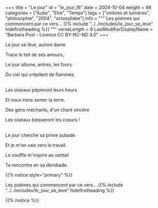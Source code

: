 +++
title = "Le jour"
id = "le_jour_16"
date = 2004-10-04
weight = 48
categories = ["Aube", "Etre", "Temps"]
tags = ["ombres et lumières", "philosophie", "2004", "octosyllabe"]
info = """
Les poèmes qui commencent par ce vers...
{{% include "../../includes/le_jour_se_leve" hidefirstheading %}}
"""
verseLength = 8
LastModifierDisplayName = "Barbara Post - Licence CC BY-NC-ND 4.0"
+++

Le jour se lève, aurore dame

Trace le toit de ses amours,

Le jour allume, antres, les fours

Du ciel qui crépitent de flammes.

 \
Les oiseaux pépieront leurs heurs

Et nous irons semer la terre.

Des gens méchants, d'un chant sincère

Les oiseaux blesseront les coeurs !

 \
Le jour cherche sa prime aubade

Et je m'en vais vers le travail.

Le souffle m'inspire au ventail

Ta rencontre en sa dérobade.

{{% notice style="primary" %}}

Les poèmes qui commencent par ce vers...
{{% include "../../includes/le_jour_se_leve" hidefirstheading %}}

{{% /notice %}}
